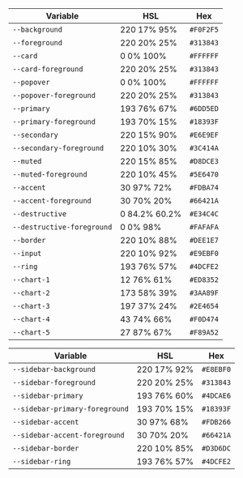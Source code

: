 | Variable                   | HSL           | Hex       |
| -------------------------- | ------------- | --------- |
| `--background`             | 220 17% 95%   | `#F0F2F5` |
| `--foreground`             | 220 20% 25%   | `#313843` |
| `--card`                   | 0 0% 100%     | `#FFFFFF` |
| `--card-foreground`        | 220 20% 25%   | `#313843` |
| `--popover`                | 0 0% 100%     | `#FFFFFF` |
| `--popover-foreground`     | 220 20% 25%   | `#313843` |
| `--primary`                | 193 76% 67%   | `#6DD5ED` |
| `--primary-foreground`     | 193 70% 15%   | `#18393F` |
| `--secondary`              | 220 15% 90%   | `#E6E9EF` |
| `--secondary-foreground`   | 220 10% 30%   | `#3C414A` |
| `--muted`                  | 220 15% 85%   | `#D8DCE3` |
| `--muted-foreground`       | 220 10% 45%   | `#5E6470` |
| `--accent`                 | 30 97% 72%    | `#FDBA74` |
| `--accent-foreground`      | 30 70% 20%    | `#66421A` |
| `--destructive`            | 0 84.2% 60.2% | `#E34C4C` |
| `--destructive-foreground` | 0 0% 98%      | `#FAFAFA` |
| `--border`                 | 220 10% 88%   | `#DEE1E7` |
| `--input`                  | 220 10% 92%   | `#E9EBF0` |
| `--ring`                   | 193 76% 57%   | `#4DCFE2` |
| `--chart-1`                | 12 76% 61%    | `#ED8352` |
| `--chart-2`                | 173 58% 39%   | `#3AA89F` |
| `--chart-3`                | 197 37% 24%   | `#2E4654` |
| `--chart-4`                | 43 74% 66%    | `#F0D474` |
| `--chart-5`                | 27 87% 67%    | `#F89A52` |

| Variable                       | HSL         | Hex       |
| ------------------------------ | ----------- | --------- |
| `--sidebar-background`         | 220 17% 92% | `#E8EBF0` |
| `--sidebar-foreground`         | 220 20% 25% | `#313843` |
| `--sidebar-primary`            | 193 76% 60% | `#4DCAE6` |
| `--sidebar-primary-foreground` | 193 70% 15% | `#18393F` |
| `--sidebar-accent`             | 30 97% 68%  | `#FDB266` |
| `--sidebar-accent-foreground`  | 30 70% 20%  | `#66421A` |
| `--sidebar-border`             | 220 10% 85% | `#D3D6DC` |
| `--sidebar-ring`               | 193 76% 57% | `#4DCFE2` |
